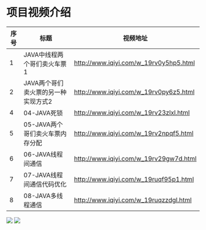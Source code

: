 项目视频介绍 
===========

|序号|标题|视频地址|
|---|----|-----|
|1|JAVA中线程两个哥们卖火车票1|http://www.iqiyi.com/w_19rv0y5hp5.html|
|2|JAVA两个哥们卖火票的另一种实现方式2|http://www.iqiyi.com/w_19rv0py6z5.html|
|4|04-JAVA死锁|http://www.iqiyi.com/w_19rv23zlxl.html|
|5|05-JAVA两个哥们卖火车票内存分配|http://www.iqiyi.com/w_19rv2npqf5.html|
|6|06-JAVA线程间通信|http://www.iqiyi.com/w_19rv29gw7d.html|
|7|07-JAVA线程间通信代码优化|http://www.iqiyi.com/w_19ruqf95p1.html|
|8|08-JAVA多线程通信|http://www.iqiyi.com/w_19ruqzzdgl.html|








![](https://github.com/githubwwj/ListVil/blob/master/项目截图/第一张截图.png) 
![](https://github.com/githubwwj/ListVil/blob/master/项目截图/第二张截图.png)





